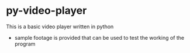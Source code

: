 # py-video-player
This is a basic video player written in python

* sample footage is provided that can be used to test the working of the program

